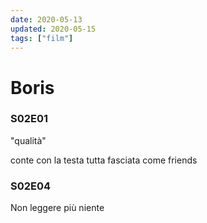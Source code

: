 ```yaml
---
date: 2020-05-13
updated: 2020-05-15
tags: ["film"]
---
```

# Boris

### S02E01

"qualità"

conte con la testa tutta fasciata come friends


### S02E04

Non leggere più niente
